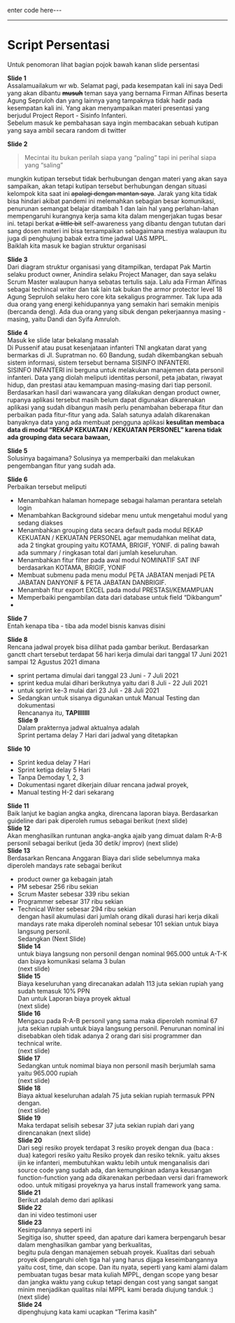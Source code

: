 enter code here---


---

<h1 id="script-persentasi">Script Persentasi</h1>
<p>Untuk penomoran lihat bagian pojok bawah kanan slide persentasi</p>
<p><strong>Slide 1</strong><br>
Assalamuailakum wr wb. Selamat pagi, pada kesempatan kali ini saya Dedi yang akan dibantu <s><strong>musuh</strong></s>  teman saya yang bernama Firman Alfinas beserta Agung Sepruloh dan yang lainnya yang tampaknya tidak hadir pada kesempatan kali ini. Yang akan menyampaikan materi presentasi yang berjudul Project Report - Sisinfo Infanteri.<br>
Sebelum masuk ke pembahasan saya ingin membacakan sebuah kutipan yang saya ambil secara random di twitter</p>
<p><strong>Slide 2</strong></p>
<blockquote>
<p>Mecintai itu bukan perilah siapa yang “paling” tapi ini perihal  siapa yang “saling”</p>
</blockquote>
<p>mungkin kutipan tersebut tidak berhubungan dengan materi yang akan saya sampaikan, akan tetapi kutipan tersebut berhubungan dengan situasi kelompok kita saat ini <s>apalagi dengan mantan saya</s>.  Jarak yang kita tidak bisa hindari akibat pandemi ini melemahkan sebagian besar komunikasi, penurunan semangat belajar ditambah 1 dan lain hal yang perlahan-lahan mempengaruhi kurangnya kerja sama  kita dalam mengerjakan tugas besar ini. tetapi berkat <s>a little bit</s> self-awareness  yang dibantu dengan tututan dari sang dosen materi ini bisa tersampaikan sebagaimana mestiya walaupun itu  juga di penghujung babak extra time jadwal UAS MPPL.<br>
Baiklah kita masuk ke bagian struktur organisasi</p>
<p><strong>Slide 3</strong><br>
Dari diagram struktur organisasi yang ditampilkan, terdapat Pak Martin selaku product owner, Anindira selaku Project Manager, dan saya selaku Scrum Master walaupun hanya sebatas tertulis saja. Lalu ada Firman Alfinas sebagai techincal writer dan tak lain tak bukan the armor protector level 18 Agung Sepruloh selaku hero core kita sekaligus programmer. Tak lupa ada dua orang yang energi kehidupannya yang semakin hari semakin menipis (bercanda deng). Ada dua orang yang sibuk dengan pekerjaannya masing - masing, yaitu Dandi dan Syifa Amruloh.</p>
<p><strong>Slide 4</strong><br>
Masuk ke slide latar bekalang masalah<br>
Di Pussenif atau pusat kesenjataan infanteri TNI angkatan darat yang bermarkas di Jl. Supratman no. 60 Bandung, sudah dikembangkan sebuah sistem informasi, sistem tersebut bernama SISINFO INFANTERI.<br>
SISINFO INFANTERI ini berguna untuk melakukan manajemen data personil infanteri. Data yang diolah meliputi identitas personil, peta jabatan, riwayat hidup, dan prestasi atau kemampuan masing-masing dari tiap personil.<br>
Berdasarkan hasil dari wawancara yang dilakukan dengan product owner, rupanya aplikasi tersebut masih belum dapat digunakan dikarenakan aplikasi yang sudah dibangun masih perlu penambahan beberapa fitur dan perbaikan pada fitur-fitur yang ada. Salah satunya adalah dikarenakan banyaknya data yang ada membuat pengguna aplikasi <strong>kesulitan membaca data di modul “REKAP KEKUATAN / KEKUATAN PERSONEL” karena tidak ada grouping data secara bawaan,</strong></p>
<p><strong>Slide 5</strong><br>
Solusinya bagaimana? Solusinya ya memperbaiki dan melakukan pengembangan fitur yang sudah ada.</p>
<p><strong>Slide 6</strong><br>
Perbaikan tersebut meliputi</p>
<ul>
<li>Menambahkan halaman homepage sebagai halaman perantara setelah login</li>
<li>Menambahkan Background sidebar menu untuk mengetahui modul yang sedang diakses</li>
<li>Menambahkan grouping data secara default pada modul REKAP KEKUATAN / KEKUATAN PERSONEL agar memudahkan melihat data, ada 2 tingkat grouping yaitu KOTAMA, BRIGIF, YONIF. di paling bawah ada summary / ringkasan total dari jumlah keseluruhan.</li>
<li>Menambahkan fitur filter pada awal modul NOMINATIF SAT INF berdasarkan KOTAMA, BRIGIF, YONIF</li>
<li>Membuat submenu pada menu modul PETA JABATAN menjadi PETA JABATAN DANYONIF &amp; PETA JABATAN DANBRIGIF.</li>
<li>Menambah fitur export EXCEL pada modul PRESTASI/KEMAMPUAN</li>
<li>Memperbaiki pengambilan data dari database untuk field “Dikbangum”</li>
<li></li>
</ul>
<p><strong>Slide 7</strong><br>
Entah kenapa tiba - tiba ada model bisnis kanvas disini</p>
<p><strong>Slide 8</strong><br>
Rencana jadwal proyek bisa dilihat pada  gambar berikut. Berdasarkan ganctt chart tersebut terdapat 56 hari kerja dimulai dari tanggal 17 Juni 2021 sampai 12 Agustus 2021 dimana</p>
<ul>
<li>sprint pertama dimulai dari tanggal 23 Juni - 7 Juli 2021</li>
<li>sprint kedua mulai dihari berikutnya yaitu dari 8 Juli - 22 Juli 2021</li>
<li>untuk sprint ke-3 mulai dari 23 Juli - 28 Juli 2021</li>
<li>Sedangkan untuk sisanya digunakan untuk  Manual Testing dan dokumentasi<br>
Rencananya itu, <strong>TAPIIIIIII</strong><br>
<strong>Slide 9</strong><br>
Dalam prakternya jadwal aktualnya adalah<br>
Sprint pertama delay 7 Hari dari jadwal yang ditetapkan</li>
</ul>
<p><strong>Slide 10</strong></p>
<ul>
<li>Sprint kedua delay 7 Hari</li>
<li>Sprint ketiga delay 5 Hari</li>
<li>Tanpa Demoday 1, 2, 3</li>
<li>Dokumentasi ngaret dikerjain diluar rencana jadwal proyek,</li>
<li>Manual testing H-2 dari sekarang</li>
</ul>
<p><strong>Slide 11</strong><br>
Baik lanjut ke bagian angka angka, direncana laporan biaya. Berdasarkan guideline dari pak diperoleh rumus sebagai berikut (next slide)<br>
<strong>Slide 12</strong><br>
Akan menghasilkan runtunan angka-angka ajaib yang dimuat dalam R-A-B personil sebagai berikut (jeda 30 detik/ improv) (next slide)<br>
<strong>Slide 13</strong><br>
Berdasarkan Rencana Anggaran Biaya dari slide sebelumnya  maka diperoleh mandays rate sebagai berikut</p>
<ul>
<li>product owner ga kebagain jatah</li>
<li>PM sebesar 256 ribu sekian</li>
<li>Scrum Master sebesar 339 ribu sekian</li>
<li>Programmer sebesar 317 ribu sekian</li>
<li>Technical Writer sebesar 294 ribu sekian<br>
dengan hasil akumulasi dari jumlah orang dikali durasi hari kerja dikali mandays rate maka diperoleh nominal sebesar 101 sekian untuk biaya langsung personil.<br>
Sedangkan (Next Slide)<br>
<strong>Slide 14</strong><br>
untuk biaya langsung non personil dengan nominal 965.000 untuk A-T-K dan biaya komunikasi selama 3 bulan<br>
(next slide)<br>
<strong>Slide 15</strong><br>
Biaya keseluruhan yang direcanakan adalah 113 juta sekian rupiah yang sudah temasuk 10% PPN<br>
Dan untuk Laporan biaya proyek aktual<br>
(next slide)<br>
<strong>Slide 16</strong><br>
Mengacu pada R-A-B personil yang sama maka diperoleh nominal  67 juta sekian rupiah untuk biaya langsung personil. Penurunan nominal ini disebabkan oleh tidak adanya 2 orang dari sisi programmer dan technical write.<br>
(next slide)<br>
<strong>Slide 17</strong><br>
Sedangkan untuk nomimal biaya non personil masih berjumlah sama yaitu 965.000 rupiah<br>
(next slide)<br>
<strong>Slide 18</strong><br>
Biaya aktual keseluruhan adalah 75 juta sekian rupiah termasuk PPN dengan.<br>
(next slide)<br>
<strong>Slide 19</strong><br>
Maka terdapat selisih sebesar 37 juta sekian rupiah dari yang direncanakan (next slide)<br>
<strong>Slide 20</strong><br>
Dari segi resiko proyek terdapat 3 resiko proyek dengan dua (baca : dua) kategori resiko yaitu Resiko proyek dan resiko teknik. yaitu akses ijin ke infanteri, membutuhkan waktu lebih untuk menganalisis dari source code yang sudah ada, dan kemungkinan adanya keusangan function-function yang ada dikarenakan perbedaan versi dari framework odoo. untuk mitigasi proyeknya ya harus install framework yang sama.<br>
<strong>Slide 21</strong><br>
Berikut adalah demo dari aplikasi<br>
<strong>Slide 22</strong><br>
dan ini video testimoni user<br>
<strong>Slide 23</strong><br>
Kesimpulannya seperti ini<br>
Segitiga iso, shutter speed, dan apature dari kamera berpengaruh besar dalam menghasilkan gambar yang berkualitas,<br>
begitu pula dengan manajemen sebuah proyek. Kualitas dari sebuah proyek dipengaruhi oleh tiga hal yang harus dijaga keseimbangannya yaitu cost, time, dan scope. Dan itu nyata, seperti yang kami alami dalam pembuatan tugas besar mata kuliah MPPL, dengan scope yang besar dan jangka waktu yang cukup tetapi dengan cost yang sangat sangat minim menjadikan qualitas nilai MPPL kami berada diujung tanduk :)<br>
(next slide)<br>
<strong>Slide 24</strong><br>
dipenghujung kata kami ucapkan “Terima kasih”</li>
</ul>

<!--stackedit_data:
eyJoaXN0b3J5IjpbLTE2NjE2ODkyNTldfQ==
-->